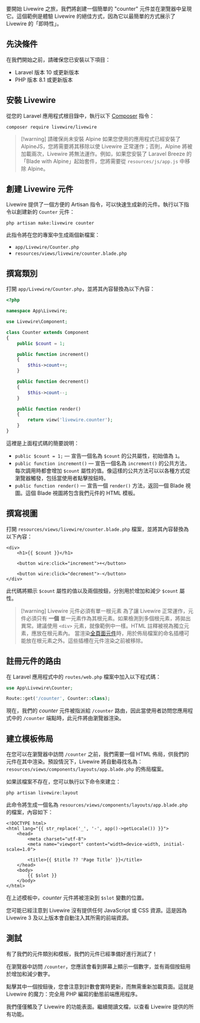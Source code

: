 要開始 Livewire 之旅，我們將創建一個簡單的 "counter" 元件並在瀏覽器中呈現它。這個範例是體驗 Livewire 的絕佳方式，因為它以最簡單的方式展示了 Livewire 的「即時性」。

## 先決條件

在我們開始之前，請確保您已安裝以下項目：

- Laravel 版本 10 或更新版本
- PHP 版本 8.1 或更新版本

## 安裝 Livewire

從您的 Laravel 應用程式根目錄中，執行以下 [Composer](https://getcomposer.org/) 指令：

```shell
composer require livewire/livewire
```

> [!warning] 請確保尚未安裝 Alpine
> 如果您使用的應用程式已經安裝了 AlpineJS，您將需要將其移除以使 Livewire 正常運作；否則，Alpine 將被加載兩次，Livewire 將無法運作。例如，如果您安裝了 Laravel Breeze 的「Blade with Alpine」起始套件，您將需要從 `resources/js/app.js` 中移除 Alpine。

## 創建 Livewire 元件

Livewire 提供了一個方便的 Artisan 指令，可以快速生成新的元件。執行以下指令以創建新的 `Counter` 元件：

```shell
php artisan make:livewire counter
```

此指令將在您的專案中生成兩個新檔案：
* `app/Livewire/Counter.php`
* `resources/views/livewire/counter.blade.php`

## 撰寫類別

打開 `app/Livewire/Counter.php`，並將其內容替換為以下內容：

```php
<?php

namespace App\Livewire;

use Livewire\Component;

class Counter extends Component
{
    public $count = 1;

    public function increment()
    {
        $this->count++;
    }

    public function decrement()
    {
        $this->count--;
    }

    public function render()
    {
        return view('livewire.counter');
    }
}
```

這裡是上面程式碼的簡要說明：
- `public $count = 1;` — 宣告一個名為 `$count` 的公共屬性，初始值為 `1`。
- `public function increment()` — 宣告一個名為 `increment()` 的公共方法，每次調用時都會增加 `$count` 屬性的值。像這樣的公共方法可以以各種方式從瀏覽器觸發，包括當使用者點擊按鈕時。
- `public function render()` — 宣告一個 `render()` 方法，返回一個 Blade 視圖。這個 Blade 視圖將包含我們元件的 HTML 模板。

## 撰寫視圖

打開 `resources/views/livewire/counter.blade.php` 檔案，並將其內容替換為以下內容：

```blade
<div>
    <h1>{{ $count }}</h1>

    <button wire:click="increment">+</button>

    <button wire:click="decrement">-</button>
</div>
```

此代碼將顯示 `$count` 屬性的值以及兩個按鈕，分別用於增加和減少 `$count` 屬性。

> [!warning] Livewire 元件必須有單一根元素
> 為了讓 Livewire 正常運作，元件必須只有 **一個** 單一元素作為其根元素。如果檢測到多個根元素，將拋出異常。建議使用 `<div>` 元素，就像範例中一樣。HTML 註釋被視為獨立元素，應放在根元素內。
> 當渲染[全頁面元件](/docs/components#full-page-components)時，用於佈局檔案的命名插槽可能放在根元素之外。這些插槽在元件渲染之前被移除。

## 註冊元件的路由

在 Laravel 應用程式中的 `routes/web.php` 檔案中加入以下程式碼：

```php
use App\Livewire\Counter;

Route::get('/counter', Counter::class);
```

現在，我們的 _counter_ 元件被指派給 `/counter` 路由，因此當使用者訪問您應用程式中的 `/counter` 端點時，此元件將由瀏覽器渲染。

## 建立模板佈局

在您可以在瀏覽器中訪問 `/counter` 之前，我們需要一個 HTML 佈局，供我們的元件在其中渲染。預設情況下，Livewire 將自動尋找名為：`resources/views/components/layouts/app.blade.php` 的佈局檔案。

如果該檔案不存在，您可以執行以下命令來建立：

```shell
php artisan livewire:layout
```

此命令將生成一個名為 `resources/views/components/layouts/app.blade.php` 的檔案，內容如下：

```blade
<!DOCTYPE html>
<html lang="{{ str_replace('_', '-', app()->getLocale()) }}">
    <head>
        <meta charset="utf-8">
        <meta name="viewport" content="width=device-width, initial-scale=1.0">

        <title>{{ $title ?? 'Page Title' }}</title>
    </head>
    <body>
        {{ $slot }}
    </body>
</html>
```

在上述模板中，_counter_ 元件將被渲染到 `$slot` 變數的位置。

您可能已經注意到 Livewire 沒有提供任何 JavaScript 或 CSS 資源。這是因為 Livewire 3 及以上版本會自動注入其所需的前端資源。

## 測試

有了我們的元件類別和模板，我們的元件已經準備好進行測試了！

在瀏覽器中訪問 `/counter`，您應該會看到屏幕上顯示一個數字，並有兩個按鈕用於增加和減少數字。

點擊其中一個按鈕後，您會注意到計數會實時更新，而無需重新加載頁面。這就是 Livewire 的魔力：完全用 PHP 編寫的動態前端應用程序。

我們僅僅觸及了 Livewire 的功能表面。繼續閱讀文檔，以查看 Livewire 提供的所有功能。

